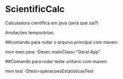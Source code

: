 # ScientificCalc
Calculadora científica em java (será que sai?)

Anotações temporárias: 

##comando para rodar o arquivo principal com maven: 

mvn exec:java -Dexec.mainClass="Geral.App"

##Comando para rodar teste unitario com maven:

mvn test -Dtest=operacoesEstatisticasTest

